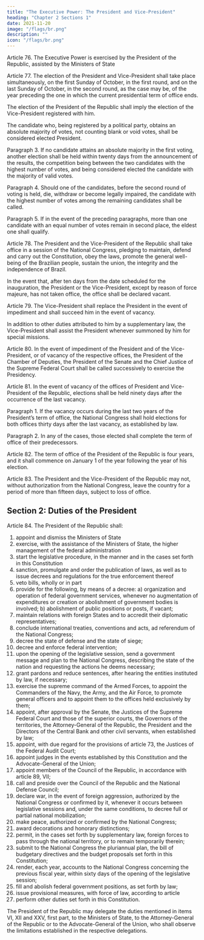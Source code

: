 ```yaml
---
title: "The Executive Power: The President and Vice-President"
heading: "Chapter 2 Sections 1"
date: 2021-11-20
image: "/flags/br.png"
description: ""
icon: "/flags/br.png"
---
```



Article 76.  The Executive Power is exercised by the President of the Republic, assisted by the Ministers of State

Article 77. The election of the President and Vice-President shall take place simultaneously, on the first Sunday of October, in the first round, and on the last Sunday of October, in the second round, as the case may be, of the year preceding the one in which the current presidential term of office ends. 

The election of the President of the Republic shall imply the election of the Vice-President registered with him.

The candidate who, being registered by a political party, obtains an absolute majority of votes, not counting blank or void votes, shall be considered elected President.

Paragraph 3. If no candidate attains an absolute majority in the first voting, another election shall be held within twenty days from the announcement of the results, the competition being between the two candidates with the highest number of votes, and being considered elected the candidate with the majority of valid votes.

Paragraph 4. Should one of the candidates, before the second round of voting is held, die, withdraw or become legally impaired, the candidate with the highest number of votes among the remaining candidates shall be called.

Paragraph 5. If in the event of the preceding paragraphs, more than one candidate with an equal number of votes remain in second place, the eldest one shall qualify.

Article 78. The President and the Vice-President of the Republic shall take office in a session of the National Congress, pledging to maintain, defend and carry out the Constitution, obey the laws, promote the general well-being of the Brazilian people, sustain the union, the integrity and the independence of Brazil.

In the event that, after ten days from the date scheduled for the inauguration, the President or the Vice-President, except by reason of force majeure, has not taken office, the office shall be declared vacant.

Article 79.  The Vice-President shall replace the President in the event of impediment and shall succeed him in the event of vacancy.

In addition to other duties attributed to him by a supplementary law, the Vice-President shall assist the President whenever summoned by him for special missions.

Article 80.  In the event of impediment of the President and of the Vice-President, or of vacancy of the respective offices, the President of the Chamber of Deputies, the President of the Senate and the Chief Justice of the Supreme Federal Court shall be called successively to exercise the Presidency.

Article 81. In the event of vacancy of the offices of President and Vice-President of the Republic, elections shall be held ninety days after the occurrence of the last vacancy.

Paragraph 1. If the vacancy occurs during the last two years of the President’s term of office, the National Congress shall hold elections for both offices thirty days after the last vacancy, as established by law. 

Paragraph 2. In any of the cases, those elected shall complete the term of office of their predecessors.

Article 82. The term of office of the President of the Republic is four years, and it shall commence on January 1 of the year following the year of his election.

Article 83.  The President and the Vice-President of the Republic may not, without authorization from the National Congress, leave the country for a period of more than fifteen days, subject to loss of office.

## Section 2: Duties of the President

Article 84. The President of the Republic shall:
1. appoint and dismiss the Ministers of State
2.  exercise, with the assistance of the Ministers of State, the higher management of the federal administration
3.   start the legislative procedure, in the manner and in the cases set forth in this Constitution
4. sanction, promulgate and order the publication of laws, as well as to issue decrees and regulations for the true enforcement thereof
5. veto bills, wholly or in part
6.  provide for the following, by means of a decree:
a) organization and operation of federal government services, whenever no
augmentation of expenditures or creation or abolishment of government
bodies is involved;
b) abolishment of public positions or posts, if vacant;
7.   maintain relations with foreign States and to accredit their diplomatic
representatives;
8.    conclude international treaties, conventions and acts, ad referendum of
the National Congress;
9.  decree the state of defense and the state of siege;
10.  decree and enforce federal intervention;
11.  upon the opening of the legislative session, send a government message
and plan to the National Congress, describing the state of the nation and requesting
the actions he deems necessary;
13.  grant pardons and reduce sentences, after hearing the entities instituted
by law, if necessary;
13.   exercise the supreme command of the Armed Forces, to appoint the
Commanders of the Navy, the Army, and the Air Force, to promote general officers
and to appoint them to the offices held exclusively by them;
14. appoint, after approval by the Senate, the Justices of the Supreme
Federal Court and those of the superior courts, the Governors of the territories, the
Attorney-General of the Republic, the President and the Directors of the Central Bank
and other civil servants, when established by law;
15. appoint, with due regard for the provisions of article 73, the Justices of
the Federal Audit Court;
16.  appoint judges in the events established by this Constitution and the
Advocate-General of the Union;
16.   appoint members of the Council of the Republic, in accordance with
article 89, VII;
18.    call and preside over the Council of the Republic and the National
Defense Council;
19.  declare war, in the event of foreign aggression, authorized by the
National Congress or confirmed by it, whenever it occurs between legislative sessions
and, under the same conditions, to decree full or partial national mobilization;
20.  make peace, authorized or confirmed by the National Congress;
21.  award decorations and honorary distinctions;
22.   permit, in the cases set forth by supplementary law, foreign forces to
pass through the national territory, or to remain temporarily therein;
23.   submit to the National Congress the pluriannual plan, the bill of
budgetary directives and the budget proposals set forth in this Constitution;
24. render, each year, accounts to the National Congress concerning the
previous fiscal year, within sixty days of the opening of the legislative session;
25. fill and abolish federal government positions, as set forth by law;
26.   issue provisional measures, with force of law, according to article
26.    perform other duties set forth in this Constitution.

The President of the Republic may delegate the duties mentioned in items VI, XII and XXV, first part, to the Ministers of State, to the Attorney-General of the Republic or to the Advocate-General of the Union, who shall observe the limitations established in the respective delegations.


